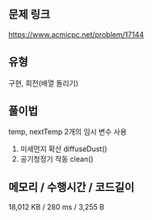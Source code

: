 ## 문제 링크

https://www.acmicpc.net/problem/17144

## 유형

구현, 회전(배열 돌리기)

## 풀이법

temp, nextTemp 2개의 임시 변수 사용
1. 미세먼지 확산 diffuseDust()
2. 공기청정기 작동 clean()

## 메모리 / 수행시간 / 코드길이

18,012 KB / 280 ms / 3,255 B
